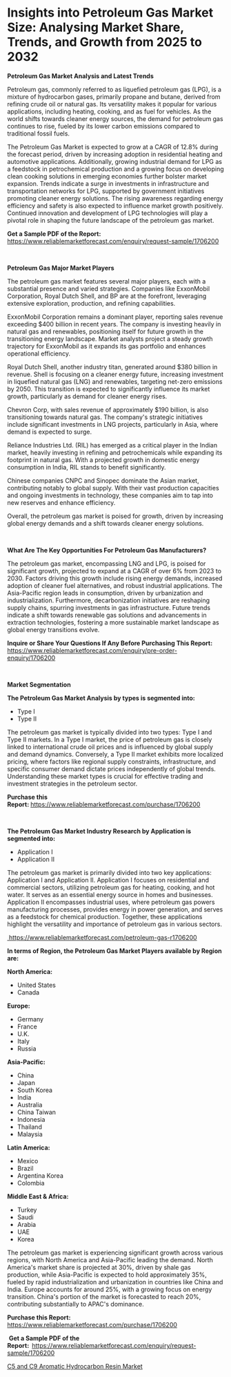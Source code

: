 <p><h1>Insights into Petroleum Gas Market Size: Analysing Market Share, Trends, and Growth from 2025 to 2032</h1></p><p><strong>Petroleum Gas Market Analysis and Latest Trends</strong></p>
<p><p>Petroleum gas, commonly referred to as liquefied petroleum gas (LPG), is a mixture of hydrocarbon gases, primarily propane and butane, derived from refining crude oil or natural gas. Its versatility makes it popular for various applications, including heating, cooking, and as fuel for vehicles. As the world shifts towards cleaner energy sources, the demand for petroleum gas continues to rise, fueled by its lower carbon emissions compared to traditional fossil fuels.</p><p>The Petroleum Gas Market is expected to grow at a CAGR of 12.8% during the forecast period, driven by increasing adoption in residential heating and automotive applications. Additionally, growing industrial demand for LPG as a feedstock in petrochemical production and a growing focus on developing clean cooking solutions in emerging economies further bolster market expansion. Trends indicate a surge in investments in infrastructure and transportation networks for LPG, supported by government initiatives promoting cleaner energy solutions. The rising awareness regarding energy efficiency and safety is also expected to influence market growth positively. Continued innovation and development of LPG technologies will play a pivotal role in shaping the future landscape of the petroleum gas market.</p></p>
<p><strong>Get a Sample PDF of the Report:&nbsp;</strong> <a href="https://www.reliablemarketforecast.com/enquiry/request-sample/1706200?utm_campaign=3503&utm_medium=2&utm_source=Github&utm_content=ia&utm_term=27032025&utm_id=petroleum-gas">https://www.reliablemarketforecast.com/enquiry/request-sample/1706200</a></p>
<p>&nbsp;</p>
<p><strong>Petroleum Gas Major Market Players</strong></p>
<p><p>The petroleum gas market features several major players, each with a substantial presence and varied strategies. Companies like ExxonMobil Corporation, Royal Dutch Shell, and BP are at the forefront, leveraging extensive exploration, production, and refining capabilities. </p><p>ExxonMobil Corporation remains a dominant player, reporting sales revenue exceeding $400 billion in recent years. The company is investing heavily in natural gas and renewables, positioning itself for future growth in the transitioning energy landscape. Market analysts project a steady growth trajectory for ExxonMobil as it expands its gas portfolio and enhances operational efficiency.</p><p>Royal Dutch Shell, another industry titan, generated around $380 billion in revenue. Shell is focusing on a cleaner energy future, increasing investment in liquefied natural gas (LNG) and renewables, targeting net-zero emissions by 2050. This transition is expected to significantly influence its market growth, particularly as demand for cleaner energy rises.</p><p>Chevron Corp, with sales revenue of approximately $190 billion, is also transitioning towards natural gas. The company's strategic initiatives include significant investments in LNG projects, particularly in Asia, where demand is expected to surge.</p><p>Reliance Industries Ltd. (RIL) has emerged as a critical player in the Indian market, heavily investing in refining and petrochemicals while expanding its footprint in natural gas. With a projected growth in domestic energy consumption in India, RIL stands to benefit significantly.</p><p>Chinese companies CNPC and Sinopec dominate the Asian market, contributing notably to global supply. With their vast production capacities and ongoing investments in technology, these companies aim to tap into new reserves and enhance efficiency.</p><p>Overall, the petroleum gas market is poised for growth, driven by increasing global energy demands and a shift towards cleaner energy solutions.</p></p>
<p>&nbsp;</p>
<p><strong>What Are The Key Opportunities For Petroleum Gas Manufacturers?</strong></p>
<p><p>The petroleum gas market, encompassing LNG and LPG, is poised for significant growth, projected to expand at a CAGR of over 6% from 2023 to 2030. Factors driving this growth include rising energy demands, increased adoption of cleaner fuel alternatives, and robust industrial applications. The Asia-Pacific region leads in consumption, driven by urbanization and industrialization. Furthermore, decarbonization initiatives are reshaping supply chains, spurring investments in gas infrastructure. Future trends indicate a shift towards renewable gas solutions and advancements in extraction technologies, fostering a more sustainable market landscape as global energy transitions evolve.</p></p>
<p><strong>Inquire or Share Your Questions If Any Before Purchasing This Report:</strong> <a href="https://www.reliablemarketforecast.com/enquiry/pre-order-enquiry/1706200?utm_campaign=3503&utm_medium=2&utm_source=Github&utm_content=ia&utm_term=27032025&utm_id=petroleum-gas">https://www.reliablemarketforecast.com/enquiry/pre-order-enquiry/1706200</a></p>
<p>&nbsp;</p>
<p><strong>Market Segmentation</strong></p>
<p><strong>The Petroleum Gas Market Analysis by types is segmented into:</strong></p>
<p><ul><li>Type I</li><li>Type II</li></ul></p>
<p><p>The petroleum gas market is typically divided into two types: Type I and Type II markets. In a Type I market, the price of petroleum gas is closely linked to international crude oil prices and is influenced by global supply and demand dynamics. Conversely, a Type II market exhibits more localized pricing, where factors like regional supply constraints, infrastructure, and specific consumer demand dictate prices independently of global trends. Understanding these market types is crucial for effective trading and investment strategies in the petroleum sector.</p></p>
<p><strong>Purchase this Report:&nbsp;</strong><a href="https://www.reliablemarketforecast.com/purchase/1706200?utm_campaign=3503&utm_medium=2&utm_source=Github&utm_content=ia&utm_term=27032025&utm_id=petroleum-gas">https://www.reliablemarketforecast.com/purchase/1706200</a></p>
<p>&nbsp;</p>
<p><strong>The Petroleum Gas Market Industry Research by Application is segmented into:</strong></p>
<p><ul><li>Application I</li><li>Application II</li></ul></p>
<p><p>The petroleum gas market is primarily divided into two key applications: Application I and Application II. Application I focuses on residential and commercial sectors, utilizing petroleum gas for heating, cooking, and hot water. It serves as an essential energy source in homes and businesses. Application II encompasses industrial uses, where petroleum gas powers manufacturing processes, provides energy in power generation, and serves as a feedstock for chemical production. Together, these applications highlight the versatility and importance of petroleum gas in various sectors.</p></p>
<p><a href="https://www.reliablemarketforecast.com/petroleum-gas-r1706200?utm_campaign=3503&utm_medium=2&utm_source=Github&utm_content=ia&utm_term=27032025&utm_id=petroleum-gas">&nbsp;https://www.reliablemarketforecast.com/petroleum-gas-r1706200</a></p>
<p><strong>In terms of Region, the Petroleum Gas Market Players available by Region are:</strong></p>
<p>
    <p> <strong> North America: </strong>
        <ul>
            <li>United States</li>
            <li>Canada</li>
        </ul>
        </p> 
    <p> <strong> Europe: </strong>
        <ul>
            <li>Germany</li>
            <li>France</li>
            <li>U.K.</li>
            <li>Italy</li>
            <li>Russia</li>
        </ul>
        </p> 
    <p> <strong> Asia-Pacific: </strong>
        <ul>
            <li>China</li>
            <li>Japan</li>
            <li>South Korea</li>
            <li>India</li>
            <li>Australia</li>
            <li>China Taiwan</li>
            <li>Indonesia</li>
            <li>Thailand</li>
            <li>Malaysia</li>
        </ul>
        </p> 
    <p> <strong> Latin America: </strong>
        <ul>
            <li>Mexico</li>
            <li>Brazil</li>
            <li>Argentina Korea</li>
            <li>Colombia</li>
        </ul>
        </p> 
    <p> <strong> Middle East & Africa: </strong>
        <ul>
            <li>Turkey</li>
            <li>Saudi</li>
            <li>Arabia</li>
            <li>UAE</li>
            <li>Korea</li>
        </ul>
    </p>
    </p>
<p><p>The petroleum gas market is experiencing significant growth across various regions, with North America and Asia-Pacific leading the demand. North America's market share is projected at 30%, driven by shale gas production, while Asia-Pacific is expected to hold approximately 35%, fueled by rapid industrialization and urbanization in countries like China and India. Europe accounts for around 25%, with a growing focus on energy transition. China's portion of the market is forecasted to reach 20%, contributing substantially to APAC's dominance.</p></p>
<p><strong>Purchase this Report: </strong><a href="https://www.reliablemarketforecast.com/purchase/1706200?utm_campaign=3503&utm_medium=2&utm_source=Github&utm_content=ia&utm_term=27032025&utm_id=petroleum-gas">https://www.reliablemarketforecast.com/purchase/1706200</a></p>
<p>&nbsp;<strong>Get a Sample PDF of the Report:&nbsp;&nbsp;</strong><a href="https://www.reliablemarketforecast.com/enquiry/request-sample/1706200?utm_campaign=3503&utm_medium=2&utm_source=Github&utm_content=ia&utm_term=27032025&utm_id=petroleum-gas">https://www.reliablemarketforecast.com/enquiry/request-sample/1706200</a></p>
<p><strong></strong></p>
<p><p><a href="https://github.com/ifsahvadenah/Market-Research-Report-List-1/blob/main/c5-and-c9-aromatic-hydrocarbon-resin-market.md?utm_campaign=3503&utm_medium=2&utm_source=Github&utm_content=ia&utm_term=27032025&utm_id=petroleum-gas">C5 and C9 Aromatic Hydrocarbon Resin Market</a></p></p>